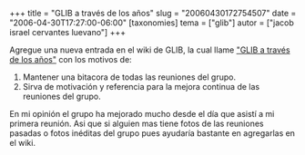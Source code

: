 +++
title = "GLIB a través de los años"
slug = "20060430172754507"
date = "2006-04-30T17:27:00-06:00"
[taxonomies]
tema = ["glib"]
autor = ["jacob israel cervantes luevano"]
+++

Agregue una nueva entrada en el wiki de GLIB, la cual llame ["GLIB a
través de los
años"](http://wiki.glib.org.mx/index.php/GLIB_a_trav%C3%A9s_de_los_a%C3%B1os)
con los motivos de:

1.  Mantener una bitacora de todas las reuniones del grupo.
2.  Sirva de motivación y referencia para la mejora continua de las
    reuniones del grupo.

En mi opinión el grupo ha mejorado mucho desde el día que asistí a mi
primera reunión.
Asi que si alguien mas tiene fotos de las reuniones pasadas o fotos
inéditas del grupo pues ayudaría bastante en agregarlas en el wiki.
